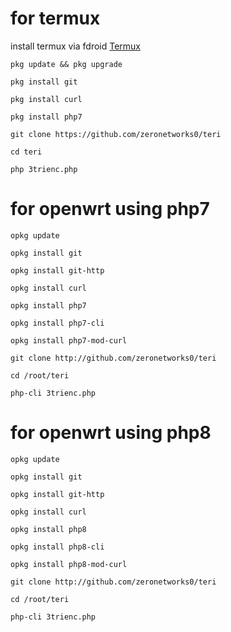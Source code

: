 # for termux
install termux via fdroid [Termux](https://f-droid.org/repo/com.termux_118.apk)

```
pkg update && pkg upgrade
```

```
pkg install git
```

```
pkg install curl
```

```
pkg install php7
```

```
git clone https://github.com/zeronetworks0/teri
```

```
cd teri
```

```
php 3trienc.php
```

# for openwrt using php7

```
opkg update
```

```
opkg install git
```

```
opkg install git-http
```

```
opkg install curl
```

```
opkg install php7
```

```
opkg install php7-cli
```

```
opkg install php7-mod-curl
```

```
git clone http://github.com/zeronetworks0/teri
```

```
cd /root/teri
```

```
php-cli 3trienc.php
```

# for openwrt using php8

```
opkg update
```

```
opkg install git
```

```
opkg install git-http
```

```
opkg install curl
```

```
opkg install php8
```

```
opkg install php8-cli
```

```
opkg install php8-mod-curl
```

```
git clone http://github.com/zeronetworks0/teri
```

```
cd /root/teri
```

```
php-cli 3trienc.php
```

